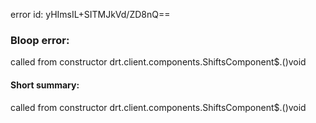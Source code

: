 error id: yHImsIL+SITMJkVd/ZD8nQ==
### Bloop error:

called from constructor drt.client.components.ShiftsComponent$.<init>()void
#### Short summary: 

called from constructor drt.client.components.ShiftsComponent$.<init>()void
